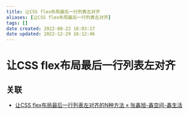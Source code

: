 ```yaml
---
title: 让CSS flex布局最后一行列表左对齐
aliases: [让CSS flex布局最后一行列表左对齐]
tags: []
date created: 2022-08-22 16:03:17
date updated: 2022-12-29 16:12:46
---
```


# 让CSS flex布局最后一行列表左对齐

## 关联

- [让CSS flex布局最后一行列表左对齐的N种方法 « 张鑫旭-鑫空间-鑫生活](https://www.zhangxinxu.com/wordpress/2019/08/css-flex-last-align/)
